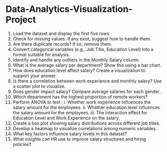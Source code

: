 # Data-Analytics-Visualization-Project
1.	Load the dataset and display the first five rows.
2.	Check for missing values. If any exist, suggest how to handle them.
3.	Are there duplicate records? If so, remove them.
4.	Convert categorical variables (e.g., Job Title, Education Level) into a format suitable for analysis.
5.	Identify and handle any outliers in the Monthly Salary column.
6.	What is the average salary per department? Show this using a bar chart.
7.	How does education level affect salary? Create a visualization to support your answer.
8.	Is there a correlation between work experience and monthly salary? Use a scatter plot to visualize.
9.	Does gender impact salary? Compare average salaries for each gender.
10.	Which department has the highest proportion of remote workers?
11.	Perform ANOVA to test : 
i. Whether work experience influences the salary amount for the 	employees.
ii. Whether education level influences the salary amount for 	the 	employees.
iii. The interaction effect for Education Level and Work 	Experience 	on the salary.
12.	Create a box plot showing salary distributions across different job titles.
13.	Develop a heatmap to visualize correlations among numeric variables.
14.	What key factors influence salary levels in this dataset?
15.	What insights can HR use to improve salary structures and hiring policies?
